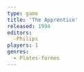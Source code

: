 ```yaml
---
type: game
title: 'The Apprentice'
released: 1994
editors: 
  -Philips
players: 1
genres:
  - Plates-formes
---
```

